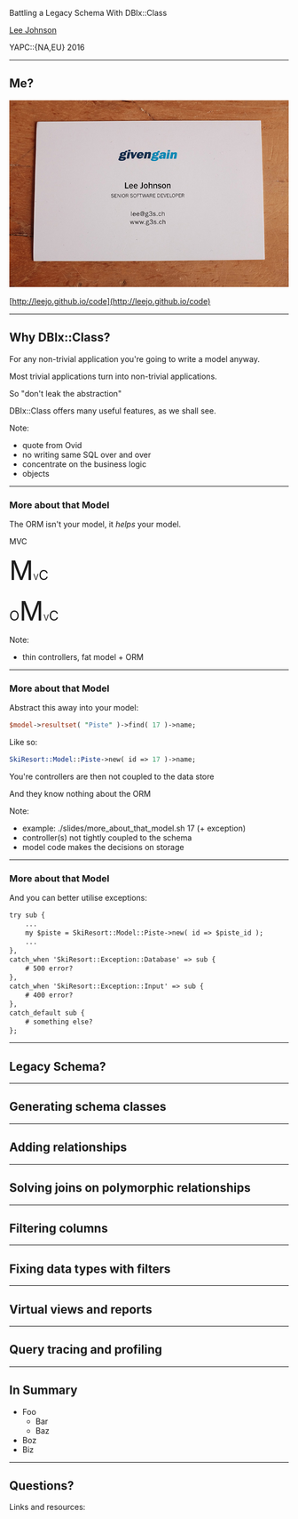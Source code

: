 <section data-markdown="presentation.md" data-separator="^\n\n\n" data-separator-vertical="^\n\n" data-separator-notes="^Note:"></section>


Battling a Legacy Schema With DBIx::Class

[Lee Johnson](http://leejo.github.io)

YAPC::{NA,EU} 2016

---
## Me?

![me](img/card.jpg)

[http://leejo.github.io/code](http://leejo.github.io/code)

---
## Why DBIx::Class?

For any non-trivial application you're going to write a model anyway.

Most trivial applications turn into non-trivial applications.

So "don't leak the abstraction"

DBIx::Class offers many useful features, as we shall see.

Note:
- quote from Ovid
- no writing same SQL over and over
- concentrate on the business logic
- objects

---
### More about that Model

The ORM isn't your model, it *helps* your model.

<section>
    <p class="fragment"> MVC </p>
    <p class="fragment"> <font size=40>M</font>V<font size=5>C</font> </p>
    <p class="fragment"> <font size=5>O</font><font size=40>M</font>V<font size=5>C</font> </p>
</section>

Note:
- thin controllers, fat model + ORM

---
### More about that Model

Abstract this away into your model:

```perl
$model->resultset( "Piste" )->find( 17 )->name;
```

Like so:

```perl
SkiResort::Model::Piste->new( id => 17 )->name;
```

You're controllers are then not coupled to the data store

And they know nothing about the ORM

Note:
- example: ./slides/more_about_that_model.sh 17 (+ exception)
- controller(s) not tightly coupled to the schema
- model code makes the decisions on storage

---
### More about that Model

And you can better utilise exceptions:

```
try sub {
	...
	my $piste = SkiResort::Model::Piste->new( id => $piste_id );
	...
},
catch_when 'SkiResort::Exception::Database' => sub {
	# 500 error?
},
catch_when 'SkiResort::Exception::Input' => sub {
	# 400 error?
},
catch_default sub {
	# something else?
};
```

---
## Legacy Schema?


---
## Generating schema classes


---
## Adding relationships


---
## Solving joins on polymorphic relationships


---
## Filtering columns


---
## Fixing data types with filters


---
## Virtual views and reports


---
## Query tracing and profiling


---
## In Summary

+ Foo
    - Bar
    - Baz
+ Boz
+ Biz

---
## Questions?

Links and resources:
